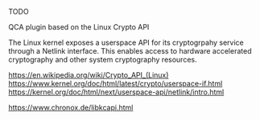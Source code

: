 TODO

QCA plugin based on the Linux Crypto API

The Linux kernel exposes a userspace API for its cryptogrpahy service through a
Netlink interface. This enables access to hardware accelerated cryptography and 
other system cryptography resources.

https://en.wikipedia.org/wiki/Crypto_API_(Linux)
https://www.kernel.org/doc/html/latest/crypto/userspace-if.html
https://kernel.org/doc/html/next/userspace-api/netlink/intro.html

https://www.chronox.de/libkcapi.html
